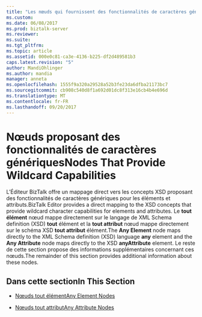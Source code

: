 ```yaml
---
title: "Les nœuds qui fournissent des fonctionnalités de caractères génériques | Documents Microsoft"
ms.custom: 
ms.date: 06/08/2017
ms.prod: biztalk-server
ms.reviewer: 
ms.suite: 
ms.tgt_pltfrm: 
ms.topic: article
ms.assetid: 000e0c81-ca3e-4136-b225-df2d489581b3
caps.latest.revision: "5"
author: MandiOhlinger
ms.author: mandia
manager: anneta
ms.openlocfilehash: 1555f9a320a29528a52b3fe23da6dfba21173bc7
ms.sourcegitcommit: cb908c540d8f1a692d01dc8f313e16cb4b4e696d
ms.translationtype: MT
ms.contentlocale: fr-FR
ms.lasthandoff: 09/20/2017
---
```

# <a name="nodes-that-provide-wildcard-capabilities"></a><span data-ttu-id="7a3a0-102">Nœuds proposant des fonctionnalités de caractères génériques</span><span class="sxs-lookup"><span data-stu-id="7a3a0-102">Nodes That Provide Wildcard Capabilities</span></span>
<span data-ttu-id="7a3a0-103">L’Éditeur BizTalk offre un mappage direct vers les concepts XSD proposant des fonctionnalités de caractères génériques pour les éléments et attributs.</span><span class="sxs-lookup"><span data-stu-id="7a3a0-103">BizTalk Editor provides a direct mapping to the XSD concepts that provide wildcard character capabilities for elements and attributes.</span></span> <span data-ttu-id="7a3a0-104">Le **tout élément** nœud mappe directement sur le langage de XML Schema definition (XSD) **tout** élément et la **tout attribut** nœud mappe directement sur le schéma XSD  **tout attribut** élément.</span><span class="sxs-lookup"><span data-stu-id="7a3a0-104">The **Any Element** node maps directly to the XML Schema definition (XSD) language **any** element and the **Any Attribute** node maps directly to the XSD **anyAttribute** element.</span></span> <span data-ttu-id="7a3a0-105">Le reste de cette section propose des informations supplémentaires concernant ces nœuds.</span><span class="sxs-lookup"><span data-stu-id="7a3a0-105">The remainder of this section provides additional information about these nodes.</span></span>  
  
## <a name="in-this-section"></a><span data-ttu-id="7a3a0-106">Dans cette section</span><span class="sxs-lookup"><span data-stu-id="7a3a0-106">In This Section</span></span>  
  
-   [<span data-ttu-id="7a3a0-107">Nœuds tout élément</span><span class="sxs-lookup"><span data-stu-id="7a3a0-107">Any Element Nodes</span></span>](../core/any-element-nodes.md)  
  
-   [<span data-ttu-id="7a3a0-108">Nœuds tout attribut</span><span class="sxs-lookup"><span data-stu-id="7a3a0-108">Any Attribute Nodes</span></span>](../core/any-attribute-nodes.md)